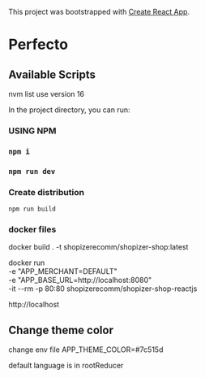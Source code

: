 This project was bootstrapped with [Create React App](https://github.com/facebook/create-react-app).

# Perfecto

## Available Scripts

nvm list
use version 16

In the project directory, you can run:

### USING NPM

### `npm i`

### `npm run dev`

### Create distribution

`npm run build`

### docker files ###

docker build . -t shopizerecomm/shopizer-shop:latest

docker run \
-e "APP_MERCHANT=DEFAULT" \
-e "APP_BASE_URL=http://localhost:8080" \
-it --rm -p 80:80 shopizerecomm/shopizer-shop-reactjs

http://localhost

## Change theme color

change env file
APP_THEME_COLOR=#7c515d


default language is in rootReducer
